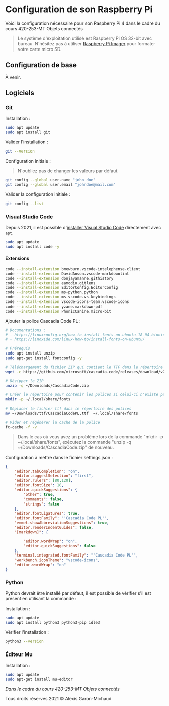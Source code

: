 # Configuration de son Raspberry Pi

Voici la configuration nécessaire pour son Raspberry Pi 4 dans le cadre du cours 420-253-MT Objets connectés

> Le système d'exploitation utilisé est Raspberry Pi OS 32-bit avec bureau. N'hésitez pas à utiliser [Raspberry Pi Imager](https://www.raspberrypi.org/software/) pour formater votre carte micro SD.

## Configuration de base

À venir.

## Logiciels

### Git

Installation :

```sh
sudo apt update
sudo apt install git
```

Valider l'installation :

```sh
git --version
```

Configuration initiale :

> N'oubliez pas de changer les valeurs par défaut.

```sh
git config --global user.name "john doe"
git config --global user.email "johndoe@mail.com"
```

Valider la configuration initiale :

```sh
git config --list
```

### Visual Studio Code

Depuis 2021, il est possible d'[installer Visual Studio Code](https://www.raspberrypi.org/blog/visual-studio-code-comes-to-raspberry-pi/) directement avec `apt`.

```sh
sudo apt update 
sudo apt install code -y
```

#### Extensions

```sh
code --install-extension bmewburn.vscode-intelephense-client
code --install-extension DavidAnson.vscode-markdownlint
code --install-extension donjayamanne.githistory
code --install-extension eamodio.gitlens
code --install-extension EditorConfig.EditorConfig
code --install-extension ms-python.python
code --install-extension ms-vscode.vs-keybindings
code --install-extension vscode-icons-team.vscode-icons
code --install-extension yzane.markdown-pdf
code --install-extension PhonicCanine.micro-bit
```

Ajouter la police Cascadia Code PL :

```sh
# Documentations :
# - https://linuxconfig.org/how-to-install-fonts-on-ubuntu-18-04-bionic-beaver-linux
# - https://linoxide.com/linux-how-to/install-fonts-on-ubuntu/

# Prérequis
sudo apt install unzip
sudo apt-get install fontconfig -y

# Téléchargement du fichier ZIP qui contient le TTF dans le répertoire "Downloads"
wget -c https://github.com/microsoft/cascadia-code/releases/download/v2009.22/CascadiaCode-2009.22.zip -O ~/Downloads/CascadiaCode.zip

# Dézipper le ZIP
unzip -q ~/Downloads/CascadiaCode.zip

# Créer le répertoire pour contenir les polices si celui-ci n'existe pas
mkdir -p ~/.local/share/fonts

# Déplacer le fichier ttf dans le répertoire des polices
mv ~/Downloads/ttf/CascadiaCodePL.ttf  ~/.local/share/fonts

# Vider et régénérer la cache de la police
fc-cache -f -v
```

> Dans le cas où vous avez un problème lors de la commande "mkdir -p ~/.local/share/fonts", exécutez la commande "unzip -q ~/Downloads/CascadiaCode.zip" de nouveau.

Configuration à mettre dans le fichier settings.json :

```json
{
    "editor.tabCompletion": "on",
    "editor.suggestSelection": "first",
    "editor.rulers": [80,120],
    "editor.fontSize": 18,
    "editor.quickSuggestions": {
        "other": true,
        "comments": false,
        "strings": false
    },
    "editor.fontLigatures": true,
    "editor.fontFamily": "'Cascadia Code PL'",
    "emmet.showAbbreviationSuggestions": true,
    "editor.renderIndentGuides": false,
    "[markdown]": {

        "editor.wordWrap": "on",
        "editor.quickSuggestions": false
    },
    "terminal.integrated.fontFamily": "'Cascadia Code PL'",
    "workbench.iconTheme": "vscode-icons",
    "editor.wordWrap": "on"
}
```

### Python

Python devrait être installé par défaut, il est possible de vérifier s'il est présent en utilisant la commande :

Installation :

```sh
sudo apt update
sudo apt install python3 python3-pip idle3
```

Vérifier l'installation :

```sh
python3 --version
```

### Éditeur Mu

Installation :

```sh
sudo apt update
sudo apt-get install mu-editor
```

_Dans le cadre du cours 420-253-MT Objets connectés_

Tous droits réservés 2021 © Alexis Garon-Michaud
